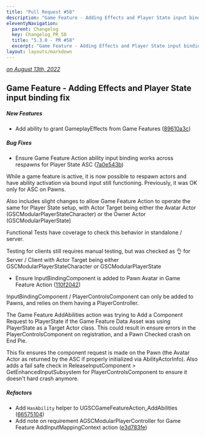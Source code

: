 ```yaml
---
title: "Pull Request #58"
description: "Game Feature - Adding Effects and Player State input binding fix"
eleventyNavigation:
  parent: Changelog
  key: Changelog_PR_58
  title: "5.3.0 - PR #58"
  excerpt: "Game Feature - Adding Effects and Player State input binding fix"
layout: layouts/markdown
---
```


*[on August 13th, 2022](https://github.com/GASCompanion/GASCompanion-Plugin/pull/58)*

## Game Feature - Adding Effects and Player State input binding fix

##### New Features

*   Add ability to grant GameplayEffects from Game Features ([89610a3c](https://github.com/GASCompanion/GASCompanion-Plugin/commit/89610a3c165ae1df712608aa5c3c8412dc60f21e))

##### Bug Fixes

*   Ensure Game Feature Action ability input binding works across respawns for Player State ASC ([7a0e543b](https://github.com/GASCompanion/GASCompanion-Plugin/commit/7a0e543bf74d57a6e4ad5d8adf8a45e7121fad71))

While a game feature is active, it is now possible to respawn actors and have ability activation via bound input still functioning. Previously, it was OK only for ASC on Pawns.

Also includes slight changes to allow Game Feature Action to operate the same for Player State setup, with Actor Target being either the Avatar Actor (GSCModularPlayerStateCharacter) or the Owner Actor (GSCModularPlayerState)

Functional Tests have coverage to check this behavior in standalone / server.

Testing for clients still requires manual testing, but was checked as 👌 for Server / Client with Actor Target being either GSCModularPlayerStateCharacter or GSCModularPlayerState

*   Ensure InputBindingComponent is added to Pawn Avatar in Game Feature Action ([110f2042](https://github.com/GASCompanion/GASCompanion-Plugin/commit/110f2042ffb9c080d9229d4443f848e202c58cd1))

InputBindingComponent / PlayerControlsComponent can only be added to Pawns, and relies on them having a PlayerController.

The Game Feature AddAbilities action was trying to Add a Component Request to PlayerState if the Game Feature Data Asset was using PlayerState as a Target Actor class. This could result in ensure errors in the PlayerControlsComponent  on registration, and a Pawn Checked crash on End Pie.

This fix ensures the component request is made on the Pawn (the Avatar Actor as returned by the ASC if properly initialized via AbilityActorInfo). Also adds a fail safe check in ReleaseInputComponent > GetEnhancedInputSubsystem for PlayerControlsComponent  to ensure it doesn't hard crash anymore.

##### Refactors

*   Add `HasAbility` helper to UGSCGameFeatureAction\_AddAbilities ([66575104](https://github.com/GASCompanion/GASCompanion-Plugin/commit/66575104505373519d5d56ebbf78fe181083041b))
*   Add note on requirement AGSCModularPlayerController for Game Feature AddInputMappingContext action ([e3d783fe](https://github.com/GASCompanion/GASCompanion-Plugin/commit/e3d783fe24ba892b3e0f44961ff579d97263ef79))

